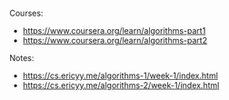 Courses:
- https://www.coursera.org/learn/algorithms-part1
- https://www.coursera.org/learn/algorithms-part2

Notes:
- https://cs.ericyy.me/algorithms-1/week-1/index.html
- https://cs.ericyy.me/algorithms-2/week-1/index.html
